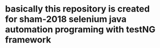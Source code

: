 # basically this repository is created for sham-2018 selenium java automation programing with testNG framework

